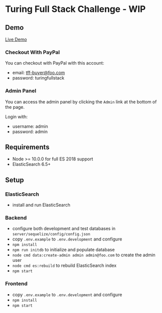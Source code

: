 # Turing Full Stack Challenge - WIP

## Demo

[Live Demo](https://turing-fullstack-challenge.juwal.id/)

### Checkout With PayPal

You can checkout with PayPal with this account:
  - email: tff-buyer@foo.com
  - password: turingfullstack

### Admin Panel

You can access the admin panel by clicking the `Admin` link at the bottom of the page.

Login with:
  - username: admin
  - password: admin

## Requirements

- Node >= 10.0.0 for full ES 2018 support
- ElasticSearch 6.5+

## Setup

### ElasticSearch
 - install and run ElasticSearch

### Backend

- configure both development and test databases in `server/sequelize/config/config.json`
- copy `.env.example` to `.env.development` and configure
- `npm install`
- `npm run initdb` to initialize and populate database
- `node cmd data:create-admin admin admin@foo.com` to create the admin user
- `node cmd es:rebuild` to rebuild ElasticSearch index
- `npm start`

### Frontend

- copy `.env.example` to `.env.development` and configure
- `npm install`
- `npm start`